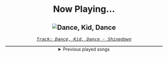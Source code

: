<div align="center"> 
<h1>Now Playing...</h1>

![Dance, Kid, Dance](https://i.scdn.co/image/ab67616d00001e02b9a159211b24a03011937fc2)
--
_<samp><a href="https://open.spotify.com/track/3FZUR5UnfKK1q5gqbouBeW">Track: Dance, Kid, Dance - Shinedown</a></samp>_

<div style="border: 1px #4B5054 solid"></div>
<details>
  <summary>
    Previous played songs
  </summary>
  <table>
    <thead>
      <tr>
        <th>
          Artist
        </th>
        <th>
          Song
        </th>
        <th>
          Link
        </th>
      </tr>
    </thead>
    <tbody>
      <tr><td>Shinedown</td><td>Dance, Kid, Dance</td><td><a href="https://open.spotify.com/track/3FZUR5UnfKK1q5gqbouBeW">https://open.spotify.com/track/3FZUR5UnfKK1q5gqbouBeW</a></td></tr><tr><td>Breaking Benjamin</td><td>Unknown Soldier</td><td><a href="https://open.spotify.com/track/4u9UZQxoVkabuLZldQGHi6">https://open.spotify.com/track/4u9UZQxoVkabuLZldQGHi6</a></td></tr><tr><td>Breaking Benjamin</td><td>Unknown Soldier</td><td><a href="https://open.spotify.com/track/4u9UZQxoVkabuLZldQGHi6">https://open.spotify.com/track/4u9UZQxoVkabuLZldQGHi6</a></td></tr><tr><td>NOTHING MORE</td><td>This Is The Time (Ballast)</td><td><a href="https://open.spotify.com/track/0NWN0vceOURy7lQzVEYOlh">https://open.spotify.com/track/0NWN0vceOURy7lQzVEYOlh</a></td></tr><tr><td>Disturbed</td><td>Stricken</td><td><a href="https://open.spotify.com/track/6RJdYpFQwLyNfDc5FbjkgV">https://open.spotify.com/track/6RJdYpFQwLyNfDc5FbjkgV</a></td></tr><tr><td>NOTHING MORE</td><td>Fade In / Fade Out</td><td><a href="https://open.spotify.com/track/3HYs3wvhafGbyoGtLspEzr">https://open.spotify.com/track/3HYs3wvhafGbyoGtLspEzr</a></td></tr><tr><td>My Darkest Days</td><td>Save Yourself</td><td><a href="https://open.spotify.com/track/6FhB5ZyT4JsIJ0ozDlXCIp">https://open.spotify.com/track/6FhB5ZyT4JsIJ0ozDlXCIp</a></td></tr><tr><td>SICK PUPPIES</td><td>KNOCK YOUR LIGHTS OUT</td><td><a href="https://open.spotify.com/track/0ht10AkEELRB7YKvBfO8ux">https://open.spotify.com/track/0ht10AkEELRB7YKvBfO8ux</a></td></tr><tr><td>Strange New Faces</td><td>All My Friends</td><td><a href="https://open.spotify.com/track/4N1WGAaU7HjraTPsHbYXH8">https://open.spotify.com/track/4N1WGAaU7HjraTPsHbYXH8</a></td></tr><tr><td>Kalebae Music</td><td>Cut Through the Noise</td><td><a href="https://open.spotify.com/track/70IR6vzBFsI96q0nmttIa8">https://open.spotify.com/track/70IR6vzBFsI96q0nmttIa8</a></td></tr><tr><td>LONG/LAST</td><td>Addicted</td><td><a href="https://open.spotify.com/track/4rrwthup4gRhYyfB8KHlT6">https://open.spotify.com/track/4rrwthup4gRhYyfB8KHlT6</a></td></tr><tr><td>NOVAGLØW</td><td>Bury Me</td><td><a href="https://open.spotify.com/track/62Ais7QkUoQUo2Jni0jP6o">https://open.spotify.com/track/62Ais7QkUoQUo2Jni0jP6o</a></td></tr><tr><td>BLACKPINK</td><td>JUMP</td><td><a href="https://open.spotify.com/track/5H1sKFMzDeMtXwND3V6hRY">https://open.spotify.com/track/5H1sKFMzDeMtXwND3V6hRY</a></td></tr><tr><td>BLACKPINK</td><td>JUMP</td><td><a href="https://open.spotify.com/track/5H1sKFMzDeMtXwND3V6hRY">https://open.spotify.com/track/5H1sKFMzDeMtXwND3V6hRY</a></td></tr><tr><td>BLACKPINK</td><td>JUMP</td><td><a href="https://open.spotify.com/track/5H1sKFMzDeMtXwND3V6hRY">https://open.spotify.com/track/5H1sKFMzDeMtXwND3V6hRY</a></td></tr><tr><td>BLACKPINK</td><td>JUMP</td><td><a href="https://open.spotify.com/track/5H1sKFMzDeMtXwND3V6hRY">https://open.spotify.com/track/5H1sKFMzDeMtXwND3V6hRY</a></td></tr><tr><td>BLACKPINK</td><td>JUMP</td><td><a href="https://open.spotify.com/track/5H1sKFMzDeMtXwND3V6hRY">https://open.spotify.com/track/5H1sKFMzDeMtXwND3V6hRY</a></td></tr><tr><td>BLACKPINK</td><td>JUMP</td><td><a href="https://open.spotify.com/track/5H1sKFMzDeMtXwND3V6hRY">https://open.spotify.com/track/5H1sKFMzDeMtXwND3V6hRY</a></td></tr><tr><td>BLACKPINK</td><td>JUMP</td><td><a href="https://open.spotify.com/track/5H1sKFMzDeMtXwND3V6hRY">https://open.spotify.com/track/5H1sKFMzDeMtXwND3V6hRY</a></td></tr><tr><td>BLACKPINK</td><td>JUMP</td><td><a href="https://open.spotify.com/track/5H1sKFMzDeMtXwND3V6hRY">https://open.spotify.com/track/5H1sKFMzDeMtXwND3V6hRY</a></td></tr>
    </tbody>
  </table>
</details>

</div>
